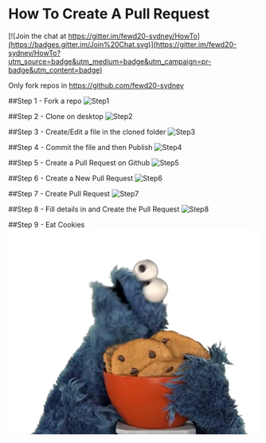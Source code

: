 # How To Create A Pull Request

[![Join the chat at https://gitter.im/fewd20-sydney/HowTo](https://badges.gitter.im/Join%20Chat.svg)](https://gitter.im/fewd20-sydney/HowTo?utm_source=badge&utm_medium=badge&utm_campaign=pr-badge&utm_content=badge)

Only fork repos in https://github.com/fewd20-sydney

##Step 1 - Fork a repo
![Step1](imgs/step1.jpg)

##Step 2 - Clone on desktop
![Step2](imgs/step2.jpg)

##Step 3 - Create/Edit a file in the cloned folder
![Step3](imgs/step3.jpg)

##Step 4 - Commit the file and then Publish
![Step4](imgs/step4.jpg)

##Step 5 - Create a Pull Request on Github
![Step5](imgs/step5.jpg)

##Step 6 - Create a New Pull Request
![Step6](imgs/step6.jpg)

##Step 7 - Create Pull Request
![Step7](imgs/step7.jpg)

##Step 8 - Fill details in and Create the Pull Request
![Step8](imgs/step8.jpg)

##Step 9 - Eat Cookies
![Step9](imgs/step9.png)